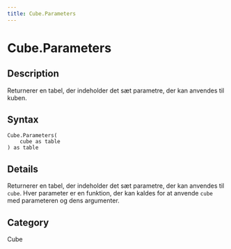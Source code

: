 ```yaml
---
title: Cube.Parameters
---
```


# Cube.Parameters


## Description

Returnerer en tabel, der indeholder det sæt parametre, der kan anvendes til kuben.


## Syntax

```powerquery
Cube.Parameters(
    cube as table
) as table
```


## Details

Returnerer en tabel, der indeholder det sæt parametre, der kan anvendes til <code>cube</code>. Hver parameter er en funktion, der kan kaldes for at anvende <code>cube</code> med parameteren og dens argumenter.



## Category
Cube
